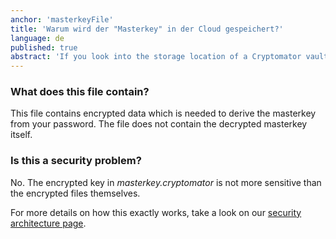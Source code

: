 ```yaml
---
anchor: 'masterkeyFile'
title: 'Warum wird der "Masterkey" in der Cloud gespeichert?'
language: de
published: true
abstract: 'If you look into the storage location of a Cryptomator vault you will find a file called masterkey.cryptomator.'
---
```


### What does this file contain?

This file contains encrypted data which is needed to derive the masterkey from your password. The file does not contain the decrypted masterkey itself.


### Is this a security problem?

No. The encrypted key in *masterkey.cryptomator* is not more sensitive than the encrypted files themselves.

For more details on how this exactly works, take a look on our <a href="/architecture/#masterkeyDerivation">security architecture page</a>.

